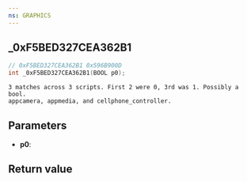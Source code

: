 ```yaml
---
ns: GRAPHICS
---
```

## _0xF5BED327CEA362B1

```c
// 0xF5BED327CEA362B1 0x596B900D
int _0xF5BED327CEA362B1(BOOL p0);
```

```
3 matches across 3 scripts. First 2 were 0, 3rd was 1. Possibly a bool.  
appcamera, appmedia, and cellphone_controller.  
```

## Parameters
* **p0**: 

## Return value
